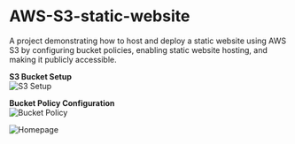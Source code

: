 # AWS-S3-static-website
A project demonstrating how to host and deploy a static website using AWS S3 by configuring bucket policies, enabling static website hosting, and making it publicly accessible. 

**S3 Bucket Setup**  
![S3 Setup]()  

**Bucket Policy Configuration**  
![Bucket Policy]()

![Homepage]()  
